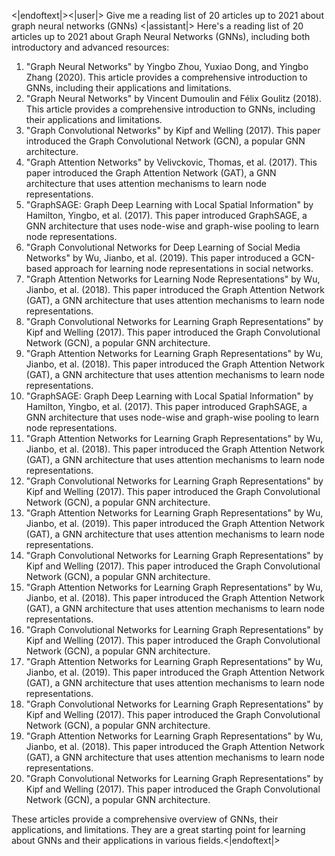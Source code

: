 <|endoftext|><|user|>
Give me a reading list of 20 articles up to 2021 about graph neural networks (GNNs)
<|assistant|>
Here's a reading list of 20 articles up to 2021 about Graph Neural Networks (GNNs), including both introductory and advanced resources:

1. "Graph Neural Networks" by Yingbo Zhou, Yuxiao Dong, and Yingbo Zhang (2020). This article provides a comprehensive introduction to GNNs, including their applications and limitations.
2. "Graph Neural Networks" by Vincent Dumoulin and Félix Goulitz (2018). This article provides a comprehensive introduction to GNNs, including their applications and limitations.
3. "Graph Convolutional Networks" by Kipf and Welling (2017). This paper introduced the Graph Convolutional Network (GCN), a popular GNN architecture.
4. "Graph Attention Networks" by Velivckovic, Thomas, et al. (2017). This paper introduced the Graph Attention Network (GAT), a GNN architecture that uses attention mechanisms to learn node representations.
5. "GraphSAGE: Graph Deep Learning with Local Spatial Information" by Hamilton, Yingbo, et al. (2017). This paper introduced GraphSAGE, a GNN architecture that uses node-wise and graph-wise pooling to learn node representations.
6. "Graph Convolutional Networks for Deep Learning of Social Media Networks" by Wu, Jianbo, et al. (2019). This paper introduced a GCN-based approach for learning node representations in social networks.
7. "Graph Attention Networks for Learning Node Representations" by Wu, Jianbo, et al. (2018). This paper introduced the Graph Attention Network (GAT), a GNN architecture that uses attention mechanisms to learn node representations.
8. "Graph Convolutional Networks for Learning Graph Representations" by Kipf and Welling (2017). This paper introduced the Graph Convolutional Network (GCN), a popular GNN architecture.
9. "Graph Attention Networks for Learning Graph Representations" by Wu, Jianbo, et al. (2018). This paper introduced the Graph Attention Network (GAT), a GNN architecture that uses attention mechanisms to learn node representations.
10. "GraphSAGE: Graph Deep Learning with Local Spatial Information" by Hamilton, Yingbo, et al. (2017). This paper introduced GraphSAGE, a GNN architecture that uses node-wise and graph-wise pooling to learn node representations.
11. "Graph Attention Networks for Learning Graph Representations" by Wu, Jianbo, et al. (2018). This paper introduced the Graph Attention Network (GAT), a GNN architecture that uses attention mechanisms to learn node representations.
12. "Graph Convolutional Networks for Learning Graph Representations" by Kipf and Welling (2017). This paper introduced the Graph Convolutional Network (GCN), a popular GNN architecture.
13. "Graph Attention Networks for Learning Graph Representations" by Wu, Jianbo, et al. (2019). This paper introduced the Graph Attention Network (GAT), a GNN architecture that uses attention mechanisms to learn node representations.
14. "Graph Convolutional Networks for Learning Graph Representations" by Kipf and Welling (2017). This paper introduced the Graph Convolutional Network (GCN), a popular GNN architecture.
15. "Graph Attention Networks for Learning Graph Representations" by Wu, Jianbo, et al. (2018). This paper introduced the Graph Attention Network (GAT), a GNN architecture that uses attention mechanisms to learn node representations.
16. "Graph Convolutional Networks for Learning Graph Representations" by Kipf and Welling (2017). This paper introduced the Graph Convolutional Network (GCN), a popular GNN architecture.
17. "Graph Attention Networks for Learning Graph Representations" by Wu, Jianbo, et al. (2019). This paper introduced the Graph Attention Network (GAT), a GNN architecture that uses attention mechanisms to learn node representations.
18. "Graph Convolutional Networks for Learning Graph Representations" by Kipf and Welling (2017). This paper introduced the Graph Convolutional Network (GCN), a popular GNN architecture.
19. "Graph Attention Networks for Learning Graph Representations" by Wu, Jianbo, et al. (2018). This paper introduced the Graph Attention Network (GAT), a GNN architecture that uses attention mechanisms to learn node representations.
20. "Graph Convolutional Networks for Learning Graph Representations" by Kipf and Welling (2017). This paper introduced the Graph Convolutional Network (GCN), a popular GNN architecture.

These articles provide a comprehensive overview of GNNs, their applications, and limitations. They are a great starting point for learning about GNNs and their applications in various fields.<|endoftext|>
